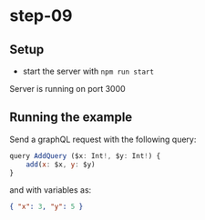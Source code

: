 # step-09

## Setup

- start the server with `npm run start`

Server is running on port 3000

## Running the example

Send a graphQL request with the following query:

```js
query AddQuery ($x: Int!, $y: Int!) {
    add(x: $x, y: $y)
}
```

and with variables as:

```json
{ "x": 3, "y": 5 }
```